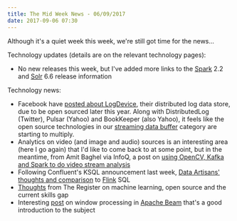 ```yaml
---
title: The Mid Week News - 06/09/2017
date: 2017-09-06 07:30
---
```

Although it's a quiet week this week, we're still got time for the news...
<!--more-->

Technology updates (details are on the relevant technology pages):

* No new releases this week, but I've added more links to the [Spark](/technologies/apache-spark) 2.2 and [Solr](/technologies/apache-solr) 6.6 release information

Technology news:

* Facebook have [posted about LogDevice](https://code.facebook.com/posts/357056558062811/logdevice-a-distributed-data-store-for-logs/), their distributed log data store, due to be open sourced later this year.  Along with DistributedLog (Twitter), Pulsar (Yahoo) and BookKeeper (also Yahoo), it feels like the open source technologies in our [streaming data buffer](/technologies/streaming-data-buffer/) category are starting to multiply.
* Analytics on video (and image and audio) sources is an interesting area (here I go again) that I'd like to come back to at some point, but in the meantime, from Amit Baghel via InfoQ, a post on [using OpenCV, Kafka and Spark to do video stream analysis](https://www.infoq.com/articles/video-stream-analytics-opencv)
* Following Confluent's KSQL announcement last week, [Data Artisans' thoughts and comparison](https://data-artisans.com/blog/flink-streaming-sql-ksql-stream-processing) to [Flink](/technologies/apache-flink/) SQL
* [Thoughts](https://www.theregister.co.uk/2017/08/30/open_source_ml_and_ai/) from The Register on machine learning, open source and the current skills gap
* Interesting [post](https://beam.apache.org/blog/2017/08/28/timely-processing.html) on window processing in [Apache Beam](/technologies/apache-beam/) that's a good introduction to the subject